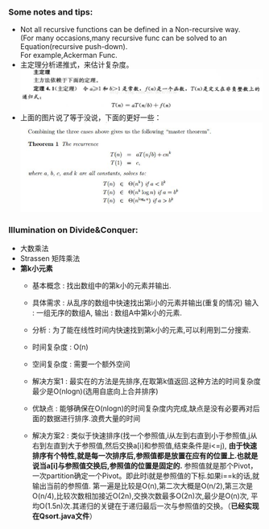 ### Some notes and tips:  
 - Not all recursive functions can be defined in a Non-recursive way.  
  (For many occasions,many recursive func can be solved to an Equation(recursive push-down).  
  For example,Ackerman Func.  
 - 主定理分析递推式，来估计复杂度。  
!["主定理"](zhudingli.png)  
 - 上面的图片说了等于没说，下面的更好一些：
!["master-theorem"](mastertheorem.jpg)

### Illumination on Divide&Conquer:  
 - 大数乘法
 - Strassen 矩阵乘法
 - **第k小元素**
    - 基本概念 : 找出数组中的第k小的元素并输出.
    - 具体需求 : 从乱序的数组中快速找出第i小的元素并输出(重复的情况)
        输入 : 一组无序的数组A,
        输出 : 数组A中第k小的元素.

    - 分析 : 为了能在线性时间内快速找到第k小的元素,可以利用到二分搜索.
    - 时间复杂度 : O(n)
    - 空间复杂度 : 需要一个额外空间

    - 解决方案1 : 最实在的方法是先排序,在取第k值返回.这种方法的时间复杂度最少是O(nlogn)(选用自底向上合并排序)
     - 优缺点 : 能够确保在O(nlogn)的时间复杂度内完成,缺点是没有必要再对后面的数据进行排序.浪费大量的时间
        
    - 解决方案2 : 类似于快速排序(找一个参照值,i从左到右直到小于参照值,j从右到左直到大于参照值,然后交换a[i]和参照值,结束条件是i<=j),
                **由于快速排序有个特性,就是每一次排序后,参照值都是放置在应有的位置上.也就是说当a[i]与参照值交换后,参照值的位置是固定的.**
                参照值就是那个Pivot，一次partition确定一个Pivot。即此时i就是参照值的下标.如果i==k的话,就输出当前的参照值.
                第一遍是比较是O(n),第二次大概是O(n/2),第三次是O(n/4),比较次数相加接近O(2n),交换次数最多O(2n)次,最少是O(n)次,
                平均O(1.5n)次.其递归的关键在于递归最后一次与参照值的交换。（**已经实现在Qsort.java文件**）

